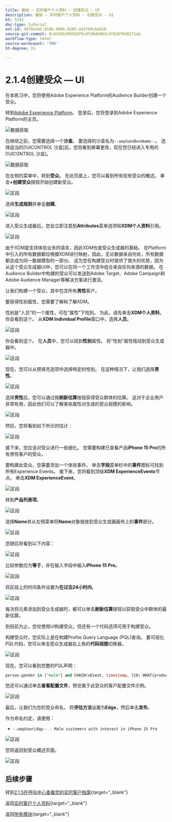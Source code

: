 ```yaml
---
title: 基础 — 实时客户个人资料 — 创建受众 — UI
description: 基础 — 实时客户个人资料 — 创建受众 — UI
kt: 5342
doc-type: tutorial
exl-id: 4870ea42-810b-400b-8285-ab1f89c6a018
source-git-commit: 9c4d585d99920f0cdfd9de083c3f020f0d8171ab
workflow-type: tm+mt
source-wordcount: '709'
ht-degree: 3%

---
```


# 2.1.4创建受众 — UI

在本练习中，您将使用Adobe Experience Platform的Audience Builder创建一个受众。

转到[Adobe Experience Platform](https://experience.adobe.com/platform)。 登录后，您将登录到Adobe Experience Platform的主页。

![数据获取](./../../../../modules/delivery-activation/datacollection/dc1.2/images/home.png)

在继续之前，您需要选择一个&#x200B;**沙盒**。 要选择的沙盒名为``--aepSandboxName--``。 选择适当的[!UICONTROL 沙盒]后，您将看到屏幕更改，现在您已经进入专用的[!UICONTROL 沙盒]。

![数据获取](./../../../../modules/delivery-activation/datacollection/dc1.2/images/sb1.png)

在左侧的菜单中，转到&#x200B;**受众**。 在此页面上，您可以看到所有现有受众的概述。 单击&#x200B;**+创建受众**&#x200B;按钮开始创建新受众。

![区段](./images/menuseg.png)

选择&#x200B;**生成规则**&#x200B;并单击&#x200B;**创建**。

![区段](./images/menusegbr.png)

进入受众生成器后，您会立即注意到&#x200B;**Attributes**&#x200B;菜单选项和&#x200B;**XDM个人资料**&#x200B;引用。

![区段](./images/segmentationui.png)

由于XDM是支持体验业务的语言，因此XDM也是受众生成器的基础。 在Platform中引入的所有数据都应根据XDM进行映射，因此，无论数据来自何处，所有数据都会成为同一数据模型的一部分。 这为您在构建受众时提供了很大的优势，因为从这个受众生成器UI中，您可以在同一个工作流中组合来自任何来源的数据。 在Audience Builder中构建的受众可以发送到Adobe Target、Adobe Campaign和Adobe Audience Manager等解决方案进行激活。

让我们构建一个受众，其中包含所有&#x200B;**男性**&#x200B;客户。

要获得性别属性，您需要了解和了解XDM。

性别是“人员”的一个属性，可在“属性”下找到。 为此，请先单击&#x200B;**XDM个人资料**。 你会看到这个。 从&#x200B;**XDM Individual Profile**&#x200B;窗口中，选择&#x200B;**人员**。

![区段](./images/person.png)

你会看到这个。 在&#x200B;**人员**&#x200B;中，您可以找到&#x200B;**性别**&#x200B;属性。 将“性别”属性拖动到受众生成器中。

![区段](./images/gender.png)

现在，您可以从预填充选项中选择特定的性别。 在这种情况下，让我们选择&#x200B;**男性**。

![区段](./images/genderselection.png)

选择&#x200B;**男性**&#x200B;后，您可以通过按&#x200B;**刷新估算**&#x200B;按钮获得受众群体的估算。 这对于企业用户非常有用，因此他们可以了解某些属性对生成的受众规模的影响。

![区段](./images/segmentpreview.png)

然后，您将看到如下所示的估计：

![区段](./images/segmentpreviewest.png)

接下来，您应该对受众进行一些细化。 您需要构建已查看产品&#x200B;**iPhone 15 Pro**&#x200B;的所有男性客户的受众。

要构建此受众，您需要添加一个体验事件。 单击&#x200B;**字段**&#x200B;菜单栏中的&#x200B;**事件**&#x200B;图标可找到所有Experience Events。 接下来，您将看到顶级&#x200B;**XDM ExperienceEvents**&#x200B;节点。 单击&#x200B;**XDM ExperienceEvent**。

![区段](./images/findee.png)

转到&#x200B;**产品列表项**。

![区段](./images/plitems.png)

选择&#x200B;**Name**&#x200B;并从左侧菜单将&#x200B;**Name**&#x200B;对象拖放到受众生成器画布上的&#x200B;**事件**&#x200B;部分。

![区段](./images/eeweb.png)

您随后将看到以下内容：

![区段](./images/eewebpdtlname.png)

比较参数应为&#x200B;**等于**，并在输入字段中输入&#x200B;**iPhone 15 Pro**。

![区段](./images/pv.png)

将区段上的时间条件设置为&#x200B;**在过去24小时内**。

![区段](./images/pv1.png)

每次将元素添加到受众生成器时，都可以单击&#x200B;**刷新估算**&#x200B;按钮以获取受众中群体的最新估算。

到目前为止，您仅使用UI构建受众，但还有一个代码选项可用于构建受众。

构建受众时，您实际上是在构建Profile Query Language (PQL)查询。 要可视化PQL代码，您可以单击受众生成器右上角的&#x200B;**代码视图**&#x200B;切换器。

![区段](./images/codeview.png)

现在，您可以看到完整的PQL声明：

```sql
person.gender in ["male"] and CHAIN(xEvent, timestamp, [C0: WHAT(productListItems.exists(name.equals("iPhone 15 Pro", false)))])
```

您还可以通过单击&#x200B;**查看配置文件**，预览属于此受众的客户配置文件示例。

![区段](./images/previewprofilesdtl.png)

最后，让我们为您的受众命名，
将**评估方法**&#x200B;设置为&#x200B;**Edge**，然后单击&#x200B;**发布**。

作为命名约定，请使用：

- `--aepUserLdap-- - Male customers with interest in iPhone 15 Pro`

![区段](./images/segmentname.png)

您将返回到受众概述页面。

![区段](./images/savedsegment.png)

## 后续步骤

转到[2.1.5在呼叫中心查看您的实时客户档案](./ex5.md){target="_blank"}

返回[实时客户个人资料](./real-time-customer-profile.md){target="_blank"}

返回[所有模块](./../../../../overview.md){target="_blank"}
